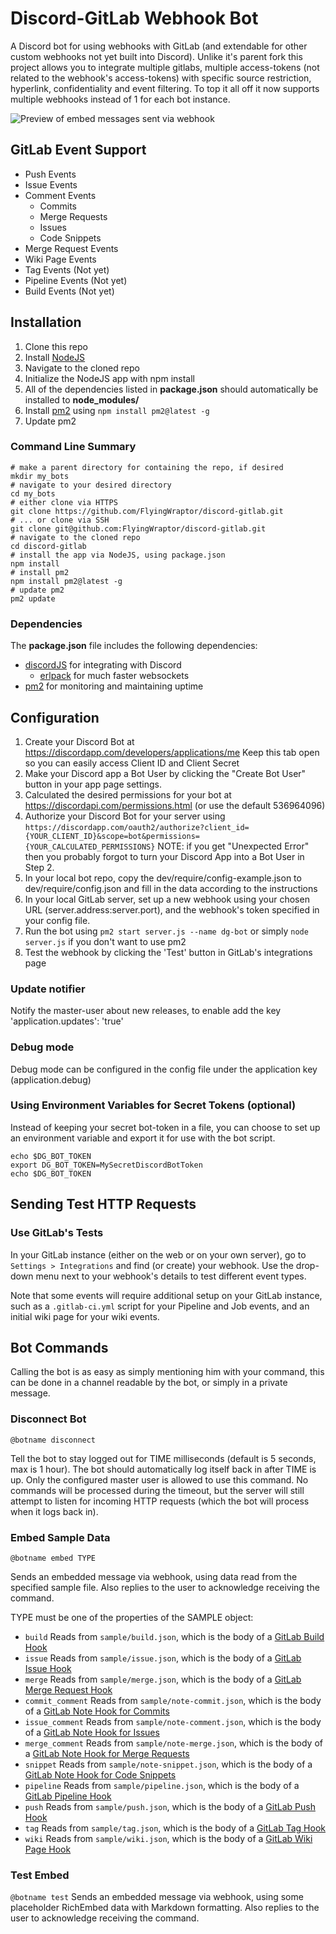 # Discord-GitLab Webhook Bot

A Discord bot for using webhooks with GitLab (and extendable for other custom webhooks not yet built into Discord).
Unlike it's parent fork this project allows you to integrate multiple gitlabs, multiple access-tokens (not related to the webhook's access-tokens) with specific source restriction, hyperlink, confidentiality and event filtering. To top it all off it now supports multiple webhooks instead of 1 for each bot instance.

![Preview of embed messages sent via webhook](preview.png "WebHook Embed Preview")

## GitLab Event Support
* Push Events
* Issue Events
* Comment Events
    * Commits
    * Merge Requests
    * Issues
    * Code Snippets
* Merge Request Events
* Wiki Page Events
* Tag Events (Not yet)
* Pipeline Events (Not yet)
* Build Events (Not yet)


## Installation

1. Clone this repo
2. Install [NodeJS](https://nodejs.org/en/download/)
3. Navigate to the cloned repo
4. Initialize the NodeJS app with npm install
5. All of the dependencies listed in **package.json** should automatically be installed to **node_modules/**
6. Install [pm2](http://pm2.keymetrics.io/) using `npm install pm2@latest -g`
7. Update pm2

### Command Line Summary

```
# make a parent directory for containing the repo, if desired
mkdir my_bots
# navigate to your desired directory
cd my_bots
# either clone via HTTPS
git clone https://github.com/FlyingWraptor/discord-gitlab.git
# ... or clone via SSH
git clone git@github.com:FlyingWraptor/discord-gitlab.git
# navigate to the cloned repo
cd discord-gitlab
# install the app via NodeJS, using package.json
npm install
# install pm2
npm install pm2@latest -g
# update pm2
pm2 update
```

### Dependencies

The **package.json** file includes the following dependencies:
* [discordJS](https://github.com/hydrabolt/discord.js/) for integrating with Discord
    * [erlpack](https://github.com/hammerandchisel/erlpack) for much faster websockets
* [pm2](http://pm2.keymetrics.io/docs/usage/quick-start/#cheat-sheet) for monitoring and maintaining uptime


## Configuration

1. Create your Discord Bot at https://discordapp.com/developers/applications/me Keep this tab open so you can easily access Client ID and Client Secret
2. Make your Discord app a Bot User by clicking the "Create Bot User" button in your app page settings.
3. Calculated the desired permissions for your bot at https://discordapi.com/permissions.html (or use the default 536964096)
4. Authorize your Discord Bot for your server using `https://discordapp.com/oauth2/authorize?client_id={YOUR_CLIENT_ID}&scope=bot&permissions={YOUR_CALCULATED_PERMISSIONS}` NOTE: if you get "Unexpected Error" then you probably forgot to turn your Discord App into a Bot User in Step 2.
5. In your local bot repo, copy the dev/require/config-example.json to dev/require/config.json and fill in the data according to the instructions
6. In your local GitLab server, set up a new webhook using your chosen URL (server.address:server.port), and the webhook's token specified in your config file.
7. Run the bot using `pm2 start server.js --name dg-bot` or simply `node server.js` if you don't want to use pm2
8. Test the webhook by clicking the 'Test' button in GitLab's integrations page

### Update notifier

Notify the master-user about new releases, to enable add the key 'application.updates': 'true'

### Debug mode

Debug mode can be configured in the config file under the application key (application.debug)

### Using Environment Variables for Secret Tokens (optional)

Instead of keeping your secret bot-token in a file, you can choose to set up an environment variable and export it for use with the bot script.

```
echo $DG_BOT_TOKEN
export DG_BOT_TOKEN=MySecretDiscordBotToken
echo $DG_BOT_TOKEN
```

## Sending Test HTTP Requests

### Use GitLab's Tests

In your GitLab instance (either on the web or on your own server), go to `Settings > Integrations` and find (or create) your webhook. Use the drop-down menu next to your webhook's details to test different event types.

Note that some events will require additional setup on your GitLab instance, such as a `.gitlab-ci.yml` script for your Pipeline and Job events, and an initial wiki page for your wiki events.

## Bot Commands

Calling the bot is as easy as simply mentioning him with your command, this can be done in a channel readable by the bot, or simply in a private message.

<!--
### Binding gitlab user

`@botname gl_bind <url> <access_token>`

This command may only be send in a private-message to the bot, the user is required to post it's user gitlab-url aswell as an access-token for the specified user on the gitlab platform with 'read_user' access for verification purposes only, after the bind has been completed the user may (and is advised to) delete the token.

### Unbinding gitlab user

`@botname gl_unbind <url>`

This command will remove the gitlab user from your discord account meaning you will not be quoted anymore if you are mentioned in tasks.

-->
### Disconnect Bot

`@botname disconnect`

Tell the bot to stay logged out for TIME milliseconds (default is 5 seconds, max is 1 hour).  The bot should automatically log itself back in after TIME is up.  Only the configured master user is allowed to use this command. No commands will be processed during the timeout, but the server will still attempt to listen for incoming HTTP requests (which the bot will process when it logs back in).


### Embed Sample Data

`@botname embed TYPE`

Sends an embedded message via webhook, using data read from the specified sample file. Also replies to the user to acknowledge receiving the command.

TYPE must be one of the properties of the SAMPLE object:
* `build`  Reads from `sample/build.json`, which is the body of a [GitLab Build Hook](https://docs.gitlab.com/ce/user/project/integrations/webhooks.html#build-events)
* `issue`  Reads from `sample/issue.json`, which is the body of a [GitLab Issue Hook](https://docs.gitlab.com/ce/user/project/integrations/webhooks.html#issues-events)
* `merge`  Reads from `sample/merge.json`, which is the body of a [GitLab Merge Request Hook](https://docs.gitlab.com/ce/user/project/integrations/webhooks.html#merge-request-events)
* `commit_comment`  Reads from `sample/note-commit.json`, which is the body of a [GitLab Note Hook for Commits](https://docs.gitlab.com/ce/user/project/integrations/webhooks.html#comment-on-commit)
* `issue_comment`  Reads from `sample/note-comment.json`, which is the body of a [GitLab Note Hook for Issues](https://docs.gitlab.com/ce/user/project/integrations/webhooks.html#comment-on-issue)
* `merge_comment`  Reads from `sample/note-merge.json`, which is the body of a [GitLab Note Hook for Merge Requests](https://docs.gitlab.com/ce/user/project/integrations/webhooks.html#comment-on-merge-request)
* `snippet`  Reads from `sample/note-snippet.json`, which is the body of a [GitLab Note Hook for Code Snippets](https://docs.gitlab.com/ce/user/project/integrations/webhooks.html#comment-on-code-snippet)
* `pipeline`  Reads from `sample/pipeline.json`, which is the body of a [GitLab Pipeline Hook](https://docs.gitlab.com/ce/user/project/integrations/webhooks.html#pipeline-events)
* `push`  Reads from `sample/push.json`, which is the body of a [GitLab Push Hook](https://docs.gitlab.com/ce/user/project/integrations/webhooks.html#push-events)
* `tag`  Reads from `sample/tag.json`, which is the body of a [GitLab Tag Hook](https://docs.gitlab.com/ce/user/project/integrations/webhooks.html#tag-events)
* `wiki`  Reads from `sample/wiki.json`, which is the body of a [GitLab Wiki Page Hook](https://docs.gitlab.com/ce/user/project/integrations/webhooks.html#wiki-page-events)

### Test Embed

`@botname test`
Sends an embedded message via webhook, using some placeholder RichEmbed data with Markdown formatting. Also replies to the user to acknowledge receiving the command.
